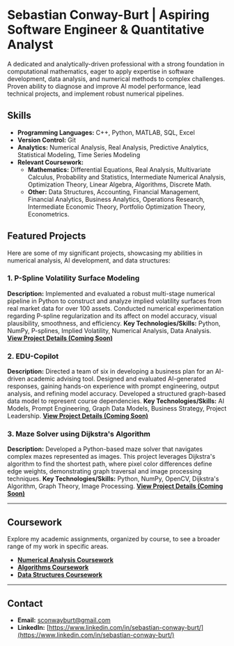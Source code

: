 # Sebastian Conway-Burt | Aspiring Software Engineer & Quantitative Analyst

A dedicated and analytically-driven professional with a strong foundation in computational mathematics, eager to apply expertise in software development, data analysis, and numerical methods to complex challenges. Proven ability to diagnose and improve AI model performance, lead technical projects, and implement robust numerical pipelines.

## Skills

* **Programming Languages:** C++, Python, MATLAB, SQL, Excel
* **Version Control:** Git
* **Analytics:** Numerical Analysis, Real Analysis, Predictive Analytics, Statistical Modeling, Time Series Modeling
* **Relevant Coursework:**
    * **Mathematics:** Differential Equations, Real Analysis, Multivariate Calculus, Probability and Statistics, Intermediate Numerical Analysis, Optimization Theory, Linear Algebra, Algorithms, Discrete Math.
    * **Other:** Data Structures, Accounting, Financial Management, Financial Analytics, Business Analytics, Operations Research, Intermediate Economic Theory, Portfolio Optimization Theory, Econometrics.

## Featured Projects

Here are some of my significant projects, showcasing my abilities in numerical analysis, AI development, and data structures:

### 1. P-Spline Volatility Surface Modeling
**Description:** Implemented and evaluated a robust multi-stage numerical pipeline in Python to construct and analyze implied volatility surfaces from real market data for over 100 assets. Conducted numerical experimentation regarding P-spline regularization and its affect on model accuracy, visual plausibility, smoothness, and efficiency.
**Key Technologies/Skills:** Python, NumPy, P-splines, Implied Volatility, Numerical Analysis, Data Analysis.
**[View Project Details (Coming Soon)](./projects/numerical_analysis_project/README.md)**

### 2. EDU-Copilot
**Description:** Directed a team of six in developing a business plan for an AI-driven academic advising tool. Designed and evaluated AI-generated responses, gaining hands-on experience with prompt engineering, output analysis, and refining model accuracy. Developed a structured graph-based data model to represent course dependencies.
**Key Technologies/Skills:** AI Models, Prompt Engineering, Graph Data Models, Business Strategy, Project Leadership.
**[View Project Details (Coming Soon)](./projects/edu_copilot_project/README.md)**

### 3. Maze Solver using Dijkstra's Algorithm
**Description:** Developed a Python-based maze solver that navigates complex mazes represented as images. This project leverages Dijkstra's algorithm to find the shortest path, where pixel color differences define edge weights, demonstrating graph traversal and image processing techniques.
**Key Technologies/Skills:** Python, NumPy, OpenCV, Dijkstra's Algorithm, Graph Theory, Image Processing.
**[View Project Details (Coming Soon)](./projects/maze_dijkstra_solver/README.md)**

---

## Coursework

Explore my academic assignments, organized by course, to see a broader range of my work in specific areas.

* **[Numerical Analysis Coursework](./coursework/numerical_analysis/README.md)**
* **[Algorithms Coursework](./coursework/algorithms/README.md)**
* **[Data Structures Coursework](./coursework/data_structures/README.md)**

---

## Contact

* **Email:** sconwayburt@gmail.com
* **LinkedIn:** [https://www.linkedin.com/in/sebastian-conway-burt/](https://www.linkedin.com/in/sebastian-conway-burt/)